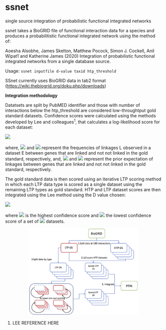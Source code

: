 # ssnet
single source integration of probabilistic functional integrated networks

ssnet takes a BioGRID file of functional interaction data for a species and produces a probabilitistic functional integrated network using the method of:

Aoesha Alsobhe, James Skelton, Matthew Pocock, Simon J. Cockell, Anil Wipat1 and Katherine James (2020) Integration of probabilistic functional integrated networks from a single database source. 


Usage: ``` ssnet inputfile d-value taxid htp_threshold ```

SSnet currently uses BioGRID data in tab2 format (https://wiki.thebiogrid.org/doku.php/downloads)

**Integration methodology**

Datatsets are split by PubMED identifier and those with number of interactions below the htp_threshold are considered low-throughtput gold standard datasets. Confidence scores were calculated using the methods developed by Lee and colleagues<sup>1</sup>, that calculates a log-likelihood score for each dataset:

<img src="https://render.githubusercontent.com/render/math?math=lls^L(E) = \ln  \left(\frac{P(L|E) /\neg P(L|E)} {P(L) /\neg P(L)} \right)">

where, <img src="https://render.githubusercontent.com/render/math?math=P(L|E)"> and <img src="https://render.githubusercontent.com/render/math?math=\neg P(L|E)"> represent the frequencies of linkages L observed in a dataset E between genes that are linked and not not linked in the gold standard, respectively, and, <img src="https://render.githubusercontent.com/render/math?math=P(L)"> and <img src="https://render.githubusercontent.com/render/math?math=\neg P(L)"> represent the prior expectation of linkages between genes that are linked and not not linked in the gold standard, respectively. 

The gold standard data is then scored using an iterative LTP scoring method in which each LTP data type is scored as a single dataset using the remaining LTP types as gold standard. HTP and LTP dataset scores are then integrated using the Lee method using the D value chosen:

 <img src="https://render.githubusercontent.com/render/math?math=WS = \sum_{i=1}^n \frac {L_i}{D^{(i-1)}}">
 
 where <img src="https://render.githubusercontent.com/render/math?math=$L_{1}$"> is the highest confidence score and <img src="https://render.githubusercontent.com/render/math?math=$L_{n}$"> the lowest confidence score of a set of <img src="https://render.githubusercontent.com/render/math?math=$n$"> datasets.

<p align="center">
<img src="./images/integration_workflow.png" width=70% height=70%>
</p>

1. LEE REFERENCE HERE


